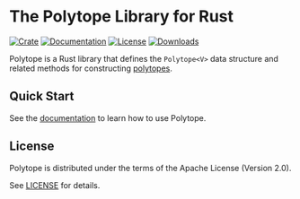 # The Polytope Library for Rust

[![Crate](https://img.shields.io/crates/v/polytope.svg)](https://crates.io/crates/polytope)
[![Documentation](https://docs.rs/polytope/badge.svg)](https://docs.rs/polytope/)
[![License](https://img.shields.io/crates/l/rustc-serialize.svg)](LICENSE)
[![Downloads](https://img.shields.io/crates/d/rustc-serialize.svg)](https://crates.io/crates/polytope)

Polytope is a Rust library that defines the `Polytope<V>` data structure and related methods for constructing
[polytopes](https://en.wikipedia.org/wiki/Polytope).

## Quick Start

See the [documentation](https://docs.rs/polytope/) to learn how to use Polytope.

## License

Polytope is distributed under the terms of the Apache License (Version 2.0).

See [LICENSE](LICENSE) for details.
